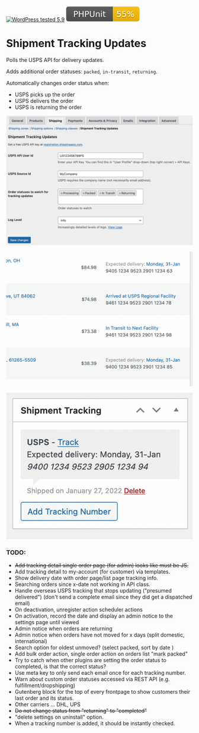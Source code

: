 [![WordPress tested 5.9](https://img.shields.io/badge/WordPress-v5.9%20tested-0073aa.svg)](https://wordpress.org/plugins/bh-wc-shipment-tracking-updates) [![PHPUnit ](./.github/coverage.svg)](https://brianhenryie.github.io/bh-wc-shipment-tracking-updates/)

# Shipment Tracking Updates

Polls the USPS API for delivery updates.

Adds additional order statuses: `packed`, `in-transit`, `returning`.

Automatically changes order status when: 
* USPS picks up the order
* USPS delivers the order
* USPS is returning the order


![Settings](./assets/screenshot-1.png "Settings page")

![Admin Order List UI](./assets/admin-order-list.png "Admin order list shows expected delivery data and delivered status")

![Admin Order UI Shipment Tracking](./assets/admin-order-view.png "Shipment Tracking metabox augmented with additional data")


### TODO:

* ~~Add tracking detail single order page (for admin) looks like must be JS.~~
* Add tracking detail to my-account (for customer) via templates.
* Show delivery date with order page/list page tracking info.
* Searching orders since x-date not working in API class.
* Handle overseas USPS tracking that stops updating ("presumed delivered") (don't send a complete email since they did get a dispatched email)
* On deactivation, unregister action scheduler actions
* On activation, record the date and display an admin notice to the settings page until viewed
* Admin notice when orders are returning
* Admin notice when orders have not moved for x days (split domestic, international)
* Search option for oldest unmoved? (select packed, sort by date )
* Add bulk order action, single order action on orders list  "mark packed"
* Try to catch when other plugins are setting the order status to completed, is that the correct status?
* Use meta key to only send each email once for each tracking number.
* Warn about custom order statuses accessed via REST API (e.g. fulfillment/dropshipping)
* Gutenberg block for the top of every frontpage to show customers their last order and its status.
* Other carriers ... DHL, UPS
* ~~Do not change status from "returning" to "completed"~~
* "delete settings on uninstall" option.
* When a tracking number is added, it should be instantly checked.